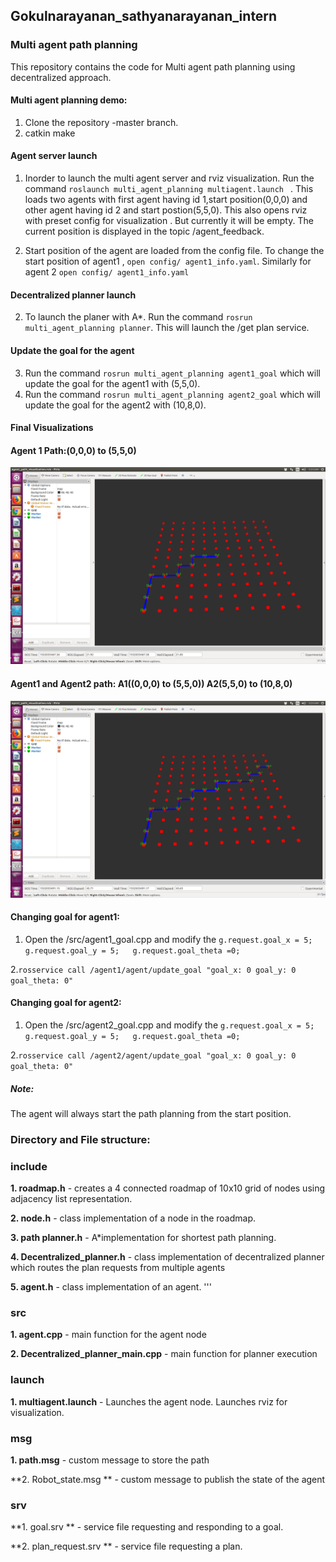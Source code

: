 ## Gokulnarayanan_sathyanarayanan_intern
### Multi agent path planning
This repository contains the code for Multi agent path planning using decentralized approach.
  

#### Multi agent planning demo:
1. Clone the repository -master branch.
2. catkin make
#### Agent server launch
   1. Inorder to launch the multi agent server and rviz visualization. Run the command ``` roslaunch multi_agent_planning multiagent.launch  ``` . This loads two agents with first agent having id 1,start position(0,0,0) and other agent  having id 2 and start postion(5,5,0). This also opens rviz with preset config for visualization . But currently it will be empty. The current position is displayed in the topic /agent_feedback.
   
   2. Start position of the agent are loaded from the config file. To change the start position of agent1 , ``` open config/ agent1_info.yaml ```. Similarly for agent 2 ``` open config/ agent1_info.yaml ```

#### Decentralized planner launch
   2. To launch the planer with A*. Run the command ``` rosrun multi_agent_planning planner ```. This will launch the /get plan service.
 
#### Update the goal for the agent
   3. Run the command ``` rosrun multi_agent_planning agent1_goal ``` which will update the goal for the agent1 with (5,5,0).
   4. Run the command ``` rosrun multi_agent_planning agent2_goal ``` which will update the goal for the agent2 with (10,8,0).
   
   
#### Final Visualizations
#### Agent 1 Path:(0,0,0) to (5,5,0)
![Agent1_path](https://github.com/gokul-gokz/Gokulnarayanan_sathyanarayanan_intern/blob/master/images/agent1_path.png )


#### Agent1 and Agent2 path: A1((0,0,0) to (5,5,0)) A2(5,5,0) to (10,8,0)
![Agent2_path](https://github.com/gokul-gokz/Gokulnarayanan_sathyanarayanan_intern/blob/master/images/agent1_2.png )


#### Changing goal for agent1:
   1. Open the /src/agent1_goal.cpp and modify the ``` g.request.goal_x = 5;  g.request.goal_y = 5;   g.request.goal_theta =0; ```
  
  2.```rosservice call /agent1/agent/update_goal "goal_x: 0
goal_y: 0
goal_theta: 0" ```

#### Changing goal for agent2:
   1. Open the /src/agent2_goal.cpp and modify the ``` g.request.goal_x = 5;  g.request.goal_y = 5;   g.request.goal_theta =0; ```
  
  2.```rosservice call /agent2/agent/update_goal "goal_x: 0
goal_y: 0
goal_theta: 0" ```
 
 ##### Note: 
  The agent will always start the path planning from the start position.
 
 ### Directory and File structure:
### include

  **1. roadmap.h**               - creates a 4 connected roadmap of 10x10 grid of nodes using adjacency list representation.
  
  **2. node.h**                 - class implementation of a node in the roadmap.
  
  **3. path planner.h**          - A*implementation for shortest path planning.
  
  **4. Decentralized_planner.h** - class implementation of decentralized planner which routes the plan requests from multiple agents
  
  **5. agent.h**                 - class implementation of an agent. '''
  
### src

  **1. agent.cpp**                     - main function for the agent node 
  
  **2. Decentralized_planner_main.cpp** - main function for planner execution  
 
### launch

  **1. multiagent.launch** - Launches the agent node. Launches rviz for visualization.

###  msg

   **1. path.msg** -  custom message to store the path
   
   **2. Robot_state.msg ** - custom message to publish the state of the agent
    
### srv

   **1. goal.srv ** - service file requesting and responding to a goal.
   
   **2. plan_request.srv ** - service file requesting a plan.
                    
